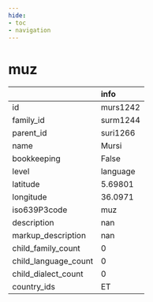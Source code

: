 ```yaml
---
hide:
- toc
- navigation
---
```

# muz
|                      | info     |
|:---------------------|:---------|
| id                   | murs1242 |
| family_id            | surm1244 |
| parent_id            | suri1266 |
| name                 | Mursi    |
| bookkeeping          | False    |
| level                | language |
| latitude             | 5.69801  |
| longitude            | 36.0971  |
| iso639P3code         | muz      |
| description          | nan      |
| markup_description   | nan      |
| child_family_count   | 0        |
| child_language_count | 0        |
| child_dialect_count  | 0        |
| country_ids          | ET       |